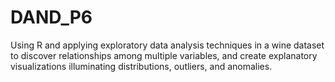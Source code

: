 # DAND_P6
Using R and applying exploratory data analysis techniques in a wine dataset to discover relationships among multiple variables, and create explanatory visualizations illuminating distributions, outliers, and anomalies.
